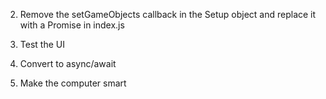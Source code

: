 2. Remove the setGameObjects callback in the Setup object and replace it with a Promise in index.js

3. Test the UI

4. Convert to async/await

5. Make the computer smart